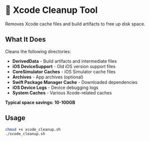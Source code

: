 # 🧹 Xcode Cleanup Tool

Removes Xcode cache files and build artifacts to free up disk space.

## What It Does

Cleans the following directories:
- **DerivedData** - Build artifacts and intermediate files
- **iOS DeviceSupport** - Old iOS version support files
- **CoreSimulator Caches** - iOS Simulator cache files
- **Archives** - App archives (optional)
- **Swift Package Manager Cache** - Downloaded dependencies
- **iOS Device Logs** - Device debugging logs
- **System Caches** - Various Xcode-related caches

**Typical space savings: 10-100GB**

## Usage

```bash
chmod +x xcode_cleanup.sh
./xcode_cleanup.sh
